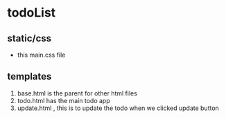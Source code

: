 # todoList
## static/css
- this main.css file
## templates
1. base.html is the parent for other html files
1. todo.html has the main todo app
1. update.html , this is to update the todo when we clicked update button
